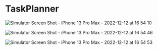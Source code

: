 # TaskPlanner

![Simulator Screen Shot - iPhone 13 Pro Max - 2022-12-12 at 16 54 10](https://user-images.githubusercontent.com/118235570/207028120-743f8739-8fcd-46be-8a3d-681456a27996.png)

![Simulator Screen Shot - iPhone 13 Pro Max - 2022-12-12 at 16 54 46](https://user-images.githubusercontent.com/118235570/207028159-1acf19d5-2d2f-48b1-818d-22a03ae1e098.png)

![Simulator Screen Shot - iPhone 13 Pro Max - 2022-12-12 at 16 54 53](https://user-images.githubusercontent.com/118235570/207028164-aa94ec03-e89a-4c84-8fe3-e6c3f46d71bc.png)

